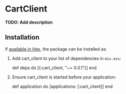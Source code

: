 # CartClient

**TODO: Add description**

## Installation

If [available in Hex](https://hex.pm/docs/publish), the package can be installed as:

  1. Add cart_client to your list of dependencies in `mix.exs`:

        def deps do
          [{:cart_client, "~> 0.0.1"}]
        end

  2. Ensure cart_client is started before your application:

        def application do
          [applications: [:cart_client]]
        end

